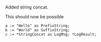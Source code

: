 Added string concat.

This should now be possible

```kanlang
a := "Hello" as PrefixString;
b := "World" as SuffixString;
c := *StringConcat as LogMsg; *LogResult;
```
